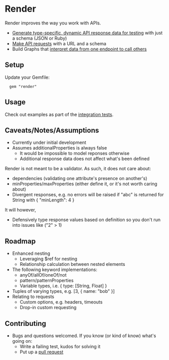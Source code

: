 # Render

Render improves the way you work with APIs.

* [Generate type-specific, dynamic API response data for testing](spec/integration/render/schema_spec.rb) with just a schema (JSON or Ruby)
* [Make API requests](spec/integration/render/graph_spec.rb) with a URL and a schema
* Build Graphs that [interpret data from one endpoint to call others](spec/integration/render/nested_graph_spec.rb)

## Setup

Update your Gemfile:

      gem "render"

## Usage

Check out examples as part of the [integration tests](spec/integration/render).

## Caveats/Notes/Assumptions

- Currently under initial development
- Assumes additionalProperties is always false
  - It would be impossible to model reponses otherwise
  - Additional response data does not affect what's been defined

Render is not meant to be a validator. As such, it does not care about:

  - dependencies (validating one attribute's presence on another's)
  - minProperties/maxProperties (either define it, or it's not worth caring about)
  - Divergent responses, e.g. no errors will be raised if "abc" is returned for String with { "minLength": 4 }

It will however,

  - Defensively type response values based on definition so you don't run into issues like ("2" > 1)

## Roadmap

- Enhanced nesting
  - Leveraging $ref for nesting
  - Relationship calculation between nested elements
- The following keyword implementations:
  - anyOf/allOf/oneOf/not
  - pattern/patternProperties
  - Variable types, i.e. { type: [String, Float] }
- Tuples of varying types, e.g. [3, { name: "bob" }]
- Relating to requests
  - Custom options, e.g. headers, timeouts
  - Drop-in custom requesting

## Contributing

* Bugs and questions welcomed. If you know (or kind of know) what's going on:
  * Write a failing test, kudos for solving it
  * Put up a [pull request](https://help.github.com/articles/using-pull-requests)
